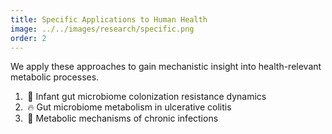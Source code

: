 ```yaml
---
title: Specific Applications to Human Health
image: ../../images/research/specific.png
order: 2
---
```

We apply these approaches to gain mechanistic insight into health-relevant metabolic processes.
<ol>
  <li style="position: relative; padding-left: 1.5em; text-indent: -1.25em;">
    <span>👶</span>
    Infant gut microbiome colonization resistance dynamics
  </li>
  <li style="position: relative; padding-left: 1.5em; text-indent: -1.25em;">
    <span>🔥</span>
    Gut microbiome metabolism in ulcerative colitis
  </li>
  <li style="position: relative; padding-left: 1.5em; text-indent: -1.25em;">
    <span>🦠</span>
    Metabolic mechanisms of chronic infections
  </li>
</ol>